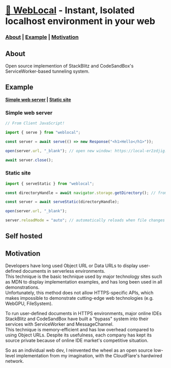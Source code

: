 # [🔌 WebLocal](https://weblocal.dev) - Instant, Isolated localhost environment in your web

### [About](#about) | [Example](#example) | [Motivation](#motivation)

## About

Open source implemention of StackBlitz and CodeSandBox's ServiceWorker-based tunneling system.

## Example

**[Simple web server](#simple-web-server) | [Static site](#static-site)**

### Simple web server
```javascript
// From Client JavaScript!

import { serve } from "weblocal";

const server = await serve(() => new Response("<h1>Hello</h1>"));

open(server.url, "_blank"); // open new window: https://local-er2zdjig.weblocal.dev

await server.close();
```

### Static site
```javascript
import { serveStatic } from "weblocal";

const directoryHandle = await navigator.storage.getDirectory(); // from OPFS

const server = await serveStatic(directoryHandle);

open(server.url, "_blank");

server.reloadMode = "auto"; // automatically reloads when file changes
```
## Self hosted

## Motivation
Developers have long used Object URL or Data URLs to display user-defined documents in serverless environments.\
This technique is the basic technique used by major technology sites such as MDN to display implementation examples, and has long been used in all demonstrations.\
Unfortunately, this method does not allow HTTPS-specific APIs, which makes impossible to demonstrate cutting-edge web technologies (e.g. WebGPU, FileSystem).

To run user-defined documents in HTTPS environments, major online IDEs StackBlitz and CodeSandBox have built a "bypass" system into their services with ServiceWorker and MessageChannel.\
This technique is memory-efficient and has low overhead compared to using Object URLs. Despite its usefulness, each company has kept its source private because of online IDE market's competitive situation.

So as an individual web dev, I reinvented the wheel as an open source low-level implementation from my imagination, with the CloudFlare's hardwired network.